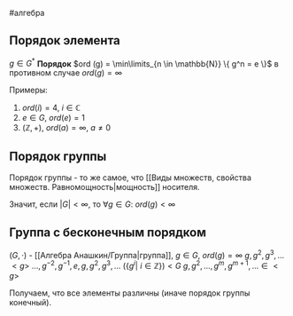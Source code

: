 #алгебра 
## Порядок элемента
$g \in G^*$
**Порядок** $ord (g) = \min\limits_{n \in \mathbb{N}} \{ g^n = e \}$
в противном случае $ord(g) = \infty$

Примеры:
1) $ord(i) = 4, \ i \in \mathbb{C}$
2) $e \in G, \ ord(e) = 1$
3) $(\mathbb{Z}, +), \ ord(a) = \infty, \ a \neq 0$

## Порядок группы
Порядок группы - то же самое, что [[Виды множеств, свойства множеств. Равномощность|мощность]] носителя.

Значит, если $|G| < \infty$, то $\forall g \in G: \ ord(g) < \infty$

## Группа с бесконечным порядком
$(G, \cdot)$ - [[Алгебра Анашкин/Группа|группа]], $g \in G, \ ord(g) = \infty$
$g, g^2, g^3, \dots$
$<g> \ \dots, g^{-2}, g^{-1}, e, g, g^2, g^3, \dots \ (\{ g^i| \ i \in \mathbb{Z} \}) < G$
$g, g^2, \dots, g^m, g^{m + 1}, \dots \in <g>$

Получаем, что все элементы различны (иначе порядок группы конечный).